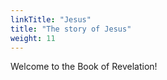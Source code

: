 ```yaml
---
linkTitle: "Jesus"
title: "The story of Jesus"
weight: 11
---
```


Welcome to the Book of Revelation!

<!--more-->
